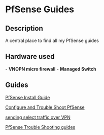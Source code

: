 <h1>PfSense Guides</h1>

<h2>Description</h2>
A central place to find all my PfSense guides
<br />


<h2>Hardware used</h2>
- <b>VNOPN micro firewall</b>
- <b>Managed Switch</b>

<h2>Guides</h2>

[PfSense Install Guide](https://github.com/joshkoo1988/PfSense-firewall)

[Configure and Trouble Shoot PfSense](https://github.com/joshkoo1988/configure_PfSense)

[sending select traffic over VPN](https://github.com/joshkoo1988/traffic-over-vpn)

[PfSense Trouble Shooting guides](https://github.com/joshkoo1988/PfSense-Troubleshooting)
